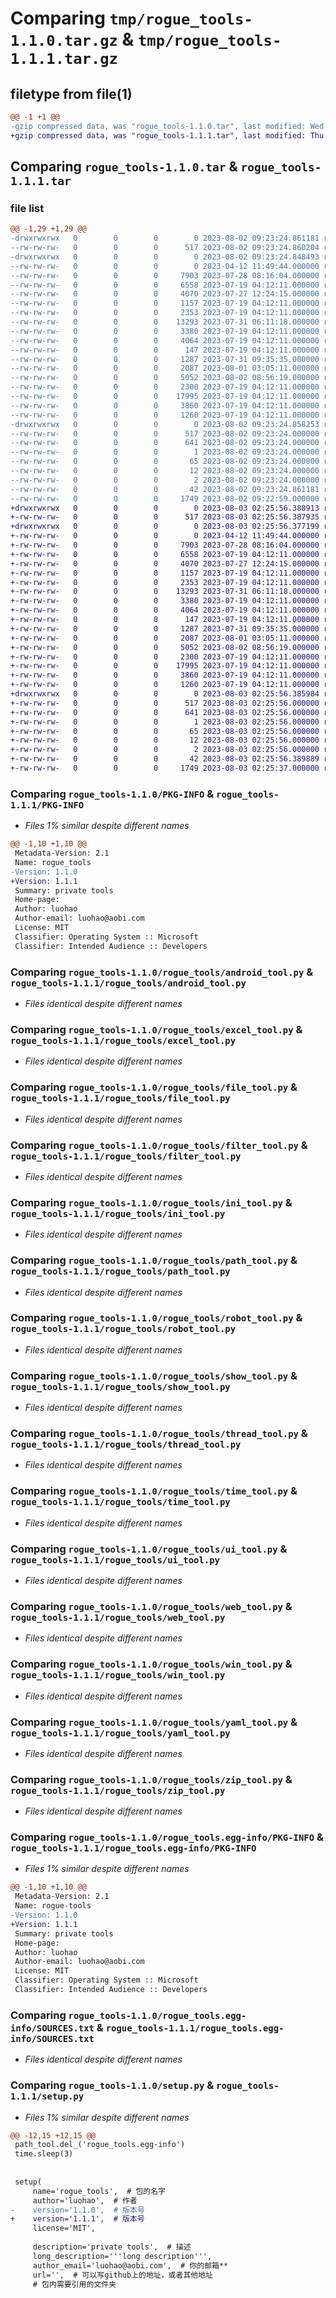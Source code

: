 # Comparing `tmp/rogue_tools-1.1.0.tar.gz` & `tmp/rogue_tools-1.1.1.tar.gz`

## filetype from file(1)

```diff
@@ -1 +1 @@
-gzip compressed data, was "rogue_tools-1.1.0.tar", last modified: Wed Aug  2 09:23:24 2023, max compression
+gzip compressed data, was "rogue_tools-1.1.1.tar", last modified: Thu Aug  3 02:25:56 2023, max compression
```

## Comparing `rogue_tools-1.1.0.tar` & `rogue_tools-1.1.1.tar`

### file list

```diff
@@ -1,29 +1,29 @@
-drwxrwxrwx   0        0        0        0 2023-08-02 09:23:24.861181 rogue_tools-1.1.0/
--rw-rw-rw-   0        0        0      517 2023-08-02 09:23:24.860204 rogue_tools-1.1.0/PKG-INFO
-drwxrwxrwx   0        0        0        0 2023-08-02 09:23:24.848493 rogue_tools-1.1.0/rogue_tools/
--rw-rw-rw-   0        0        0        0 2023-04-12 11:49:44.000000 rogue_tools-1.1.0/rogue_tools/__init__.py
--rw-rw-rw-   0        0        0     7903 2023-07-28 08:16:04.000000 rogue_tools-1.1.0/rogue_tools/android_tool.py
--rw-rw-rw-   0        0        0     6558 2023-07-19 04:12:11.000000 rogue_tools-1.1.0/rogue_tools/excel_tool.py
--rw-rw-rw-   0        0        0     4070 2023-07-27 12:24:15.000000 rogue_tools-1.1.0/rogue_tools/file_tool.py
--rw-rw-rw-   0        0        0     1157 2023-07-19 04:12:11.000000 rogue_tools-1.1.0/rogue_tools/filter_tool.py
--rw-rw-rw-   0        0        0     2353 2023-07-19 04:12:11.000000 rogue_tools-1.1.0/rogue_tools/ini_tool.py
--rw-rw-rw-   0        0        0    13293 2023-07-31 06:11:18.000000 rogue_tools-1.1.0/rogue_tools/path_tool.py
--rw-rw-rw-   0        0        0     3380 2023-07-19 04:12:11.000000 rogue_tools-1.1.0/rogue_tools/robot_tool.py
--rw-rw-rw-   0        0        0     4064 2023-07-19 04:12:11.000000 rogue_tools-1.1.0/rogue_tools/show_tool.py
--rw-rw-rw-   0        0        0      147 2023-07-19 04:12:11.000000 rogue_tools-1.1.0/rogue_tools/string_tool.py
--rw-rw-rw-   0        0        0     1287 2023-07-31 09:35:35.000000 rogue_tools-1.1.0/rogue_tools/thread_tool.py
--rw-rw-rw-   0        0        0     2087 2023-08-01 03:05:11.000000 rogue_tools-1.1.0/rogue_tools/time_tool.py
--rw-rw-rw-   0        0        0     5052 2023-08-02 08:56:19.000000 rogue_tools-1.1.0/rogue_tools/ui_tool.py
--rw-rw-rw-   0        0        0     2300 2023-07-19 04:12:11.000000 rogue_tools-1.1.0/rogue_tools/web_tool.py
--rw-rw-rw-   0        0        0    17995 2023-07-19 04:12:11.000000 rogue_tools-1.1.0/rogue_tools/win_tool.py
--rw-rw-rw-   0        0        0     3860 2023-07-19 04:12:11.000000 rogue_tools-1.1.0/rogue_tools/yaml_tool.py
--rw-rw-rw-   0        0        0     1260 2023-07-19 04:12:11.000000 rogue_tools-1.1.0/rogue_tools/zip_tool.py
-drwxrwxrwx   0        0        0        0 2023-08-02 09:23:24.858253 rogue_tools-1.1.0/rogue_tools.egg-info/
--rw-rw-rw-   0        0        0      517 2023-08-02 09:23:24.000000 rogue_tools-1.1.0/rogue_tools.egg-info/PKG-INFO
--rw-rw-rw-   0        0        0      641 2023-08-02 09:23:24.000000 rogue_tools-1.1.0/rogue_tools.egg-info/SOURCES.txt
--rw-rw-rw-   0        0        0        1 2023-08-02 09:23:24.000000 rogue_tools-1.1.0/rogue_tools.egg-info/dependency_links.txt
--rw-rw-rw-   0        0        0       65 2023-08-02 09:23:24.000000 rogue_tools-1.1.0/rogue_tools.egg-info/requires.txt
--rw-rw-rw-   0        0        0       12 2023-08-02 09:23:24.000000 rogue_tools-1.1.0/rogue_tools.egg-info/top_level.txt
--rw-rw-rw-   0        0        0        2 2023-08-02 09:23:24.000000 rogue_tools-1.1.0/rogue_tools.egg-info/zip-safe
--rw-rw-rw-   0        0        0       42 2023-08-02 09:23:24.861181 rogue_tools-1.1.0/setup.cfg
--rw-rw-rw-   0        0        0     1749 2023-08-02 09:22:59.000000 rogue_tools-1.1.0/setup.py
+drwxrwxrwx   0        0        0        0 2023-08-03 02:25:56.388913 rogue_tools-1.1.1/
+-rw-rw-rw-   0        0        0      517 2023-08-03 02:25:56.387935 rogue_tools-1.1.1/PKG-INFO
+drwxrwxrwx   0        0        0        0 2023-08-03 02:25:56.377199 rogue_tools-1.1.1/rogue_tools/
+-rw-rw-rw-   0        0        0        0 2023-04-12 11:49:44.000000 rogue_tools-1.1.1/rogue_tools/__init__.py
+-rw-rw-rw-   0        0        0     7903 2023-07-28 08:16:04.000000 rogue_tools-1.1.1/rogue_tools/android_tool.py
+-rw-rw-rw-   0        0        0     6558 2023-07-19 04:12:11.000000 rogue_tools-1.1.1/rogue_tools/excel_tool.py
+-rw-rw-rw-   0        0        0     4070 2023-07-27 12:24:15.000000 rogue_tools-1.1.1/rogue_tools/file_tool.py
+-rw-rw-rw-   0        0        0     1157 2023-07-19 04:12:11.000000 rogue_tools-1.1.1/rogue_tools/filter_tool.py
+-rw-rw-rw-   0        0        0     2353 2023-07-19 04:12:11.000000 rogue_tools-1.1.1/rogue_tools/ini_tool.py
+-rw-rw-rw-   0        0        0    13293 2023-07-31 06:11:18.000000 rogue_tools-1.1.1/rogue_tools/path_tool.py
+-rw-rw-rw-   0        0        0     3380 2023-07-19 04:12:11.000000 rogue_tools-1.1.1/rogue_tools/robot_tool.py
+-rw-rw-rw-   0        0        0     4064 2023-07-19 04:12:11.000000 rogue_tools-1.1.1/rogue_tools/show_tool.py
+-rw-rw-rw-   0        0        0      147 2023-07-19 04:12:11.000000 rogue_tools-1.1.1/rogue_tools/string_tool.py
+-rw-rw-rw-   0        0        0     1287 2023-07-31 09:35:35.000000 rogue_tools-1.1.1/rogue_tools/thread_tool.py
+-rw-rw-rw-   0        0        0     2087 2023-08-01 03:05:11.000000 rogue_tools-1.1.1/rogue_tools/time_tool.py
+-rw-rw-rw-   0        0        0     5052 2023-08-02 08:56:19.000000 rogue_tools-1.1.1/rogue_tools/ui_tool.py
+-rw-rw-rw-   0        0        0     2300 2023-07-19 04:12:11.000000 rogue_tools-1.1.1/rogue_tools/web_tool.py
+-rw-rw-rw-   0        0        0    17995 2023-07-19 04:12:11.000000 rogue_tools-1.1.1/rogue_tools/win_tool.py
+-rw-rw-rw-   0        0        0     3860 2023-07-19 04:12:11.000000 rogue_tools-1.1.1/rogue_tools/yaml_tool.py
+-rw-rw-rw-   0        0        0     1260 2023-07-19 04:12:11.000000 rogue_tools-1.1.1/rogue_tools/zip_tool.py
+drwxrwxrwx   0        0        0        0 2023-08-03 02:25:56.385984 rogue_tools-1.1.1/rogue_tools.egg-info/
+-rw-rw-rw-   0        0        0      517 2023-08-03 02:25:56.000000 rogue_tools-1.1.1/rogue_tools.egg-info/PKG-INFO
+-rw-rw-rw-   0        0        0      641 2023-08-03 02:25:56.000000 rogue_tools-1.1.1/rogue_tools.egg-info/SOURCES.txt
+-rw-rw-rw-   0        0        0        1 2023-08-03 02:25:56.000000 rogue_tools-1.1.1/rogue_tools.egg-info/dependency_links.txt
+-rw-rw-rw-   0        0        0       65 2023-08-03 02:25:56.000000 rogue_tools-1.1.1/rogue_tools.egg-info/requires.txt
+-rw-rw-rw-   0        0        0       12 2023-08-03 02:25:56.000000 rogue_tools-1.1.1/rogue_tools.egg-info/top_level.txt
+-rw-rw-rw-   0        0        0        2 2023-08-03 02:25:56.000000 rogue_tools-1.1.1/rogue_tools.egg-info/zip-safe
+-rw-rw-rw-   0        0        0       42 2023-08-03 02:25:56.389889 rogue_tools-1.1.1/setup.cfg
+-rw-rw-rw-   0        0        0     1749 2023-08-03 02:25:37.000000 rogue_tools-1.1.1/setup.py
```

### Comparing `rogue_tools-1.1.0/PKG-INFO` & `rogue_tools-1.1.1/PKG-INFO`

 * *Files 1% similar despite different names*

```diff
@@ -1,10 +1,10 @@
 Metadata-Version: 2.1
 Name: rogue_tools
-Version: 1.1.0
+Version: 1.1.1
 Summary: private tools
 Home-page: 
 Author: luohao
 Author-email: luohao@aobi.com
 License: MIT
 Classifier: Operating System :: Microsoft
 Classifier: Intended Audience :: Developers
```

### Comparing `rogue_tools-1.1.0/rogue_tools/android_tool.py` & `rogue_tools-1.1.1/rogue_tools/android_tool.py`

 * *Files identical despite different names*

### Comparing `rogue_tools-1.1.0/rogue_tools/excel_tool.py` & `rogue_tools-1.1.1/rogue_tools/excel_tool.py`

 * *Files identical despite different names*

### Comparing `rogue_tools-1.1.0/rogue_tools/file_tool.py` & `rogue_tools-1.1.1/rogue_tools/file_tool.py`

 * *Files identical despite different names*

### Comparing `rogue_tools-1.1.0/rogue_tools/filter_tool.py` & `rogue_tools-1.1.1/rogue_tools/filter_tool.py`

 * *Files identical despite different names*

### Comparing `rogue_tools-1.1.0/rogue_tools/ini_tool.py` & `rogue_tools-1.1.1/rogue_tools/ini_tool.py`

 * *Files identical despite different names*

### Comparing `rogue_tools-1.1.0/rogue_tools/path_tool.py` & `rogue_tools-1.1.1/rogue_tools/path_tool.py`

 * *Files identical despite different names*

### Comparing `rogue_tools-1.1.0/rogue_tools/robot_tool.py` & `rogue_tools-1.1.1/rogue_tools/robot_tool.py`

 * *Files identical despite different names*

### Comparing `rogue_tools-1.1.0/rogue_tools/show_tool.py` & `rogue_tools-1.1.1/rogue_tools/show_tool.py`

 * *Files identical despite different names*

### Comparing `rogue_tools-1.1.0/rogue_tools/thread_tool.py` & `rogue_tools-1.1.1/rogue_tools/thread_tool.py`

 * *Files identical despite different names*

### Comparing `rogue_tools-1.1.0/rogue_tools/time_tool.py` & `rogue_tools-1.1.1/rogue_tools/time_tool.py`

 * *Files identical despite different names*

### Comparing `rogue_tools-1.1.0/rogue_tools/ui_tool.py` & `rogue_tools-1.1.1/rogue_tools/ui_tool.py`

 * *Files identical despite different names*

### Comparing `rogue_tools-1.1.0/rogue_tools/web_tool.py` & `rogue_tools-1.1.1/rogue_tools/web_tool.py`

 * *Files identical despite different names*

### Comparing `rogue_tools-1.1.0/rogue_tools/win_tool.py` & `rogue_tools-1.1.1/rogue_tools/win_tool.py`

 * *Files identical despite different names*

### Comparing `rogue_tools-1.1.0/rogue_tools/yaml_tool.py` & `rogue_tools-1.1.1/rogue_tools/yaml_tool.py`

 * *Files identical despite different names*

### Comparing `rogue_tools-1.1.0/rogue_tools/zip_tool.py` & `rogue_tools-1.1.1/rogue_tools/zip_tool.py`

 * *Files identical despite different names*

### Comparing `rogue_tools-1.1.0/rogue_tools.egg-info/PKG-INFO` & `rogue_tools-1.1.1/rogue_tools.egg-info/PKG-INFO`

 * *Files 1% similar despite different names*

```diff
@@ -1,10 +1,10 @@
 Metadata-Version: 2.1
 Name: rogue-tools
-Version: 1.1.0
+Version: 1.1.1
 Summary: private tools
 Home-page: 
 Author: luohao
 Author-email: luohao@aobi.com
 License: MIT
 Classifier: Operating System :: Microsoft
 Classifier: Intended Audience :: Developers
```

### Comparing `rogue_tools-1.1.0/rogue_tools.egg-info/SOURCES.txt` & `rogue_tools-1.1.1/rogue_tools.egg-info/SOURCES.txt`

 * *Files identical despite different names*

### Comparing `rogue_tools-1.1.0/setup.py` & `rogue_tools-1.1.1/setup.py`

 * *Files 1% similar despite different names*

```diff
@@ -12,15 +12,15 @@
 path_tool.del_('rogue_tools.egg-info')
 time.sleep(3)
 
 
 setup(
     name='rogue_tools',  # 包的名字
     author='luohao',  # 作者
-    version='1.1.0',  # 版本号
+    version='1.1.1',  # 版本号
     license='MIT',
 
     description='private tools',  # 描述
     long_description='''long description''',
     author_email='luohao@aobi.com',  # 你的邮箱**
     url='',  # 可以写github上的地址，或者其他地址
     # 包内需要引用的文件夹
```

